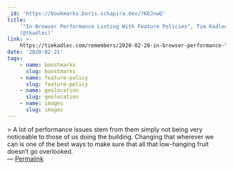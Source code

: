 ```yaml
---
_id: 'https://bookmarks.boris.schapira.dev/?KbJnwQ'
title:
    '"In-Browser Performance Linting With Feature Policies", Tim Kadlec
    (@tkadlec)'
link: >-
    https://timkadlec.com/remembers/2020-02-20-in-browser-performance-linting-with-feature-policies/
date: '2020-02-21'
tags:
    - name: boostmarks
      slug: boostmarks
    - name: feature-policy
      slug: feature-policy
    - name: geolocation
      slug: geolocation
    - name: images
      slug: images
---
```


&gt; A lot of performance issues stem from them simply not being very noticeable
to those of us doing the building. Changing that wherever we can is one of the
best ways to make sure that all that low-hanging fruit doesn’t go overlooked.
<br>&#8212;
<a href="https://bookmarks.boris.schapira.dev/?KbJnwQ" title="Permalink">Permalink</a>
